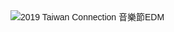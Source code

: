
<html>
<head>
<meta http-equiv="Content-Type" content="text/html; charset=utf-8">
<title>2019 TC 音樂節－仲夏‧樂</title>
<script src="http://ajax.googleapis.com/ajax/libs/jquery/1.11.2/jquery.min.js"></script>
<script src="jquery.rwdImageMaps.js"></script>
<script> 
$(document).ready(function(e) { 
$('img[usemap]').rwdImageMaps(); 
});
</script>
<style>
	body {
		font-family: Helvetica, Arial, sans-serif;
	}
	h1 {
		font-size: 20px;
	}
	div {
		width: 100%;
	}
	img[usemap] {
		border: none;
		height: auto;
		max-width: 100%;
		width: auto;
	}
	</style>
</head>

<body>
<div>
  <img src="http://edm.tc-chambermusic.org/2019-edm/TC-EDM.jpg" alt="2019 Taiwan Connection 音樂節EDM" width="890" height="1660" usemap="#Map"/>
  
  <map name="Map">
	
 <area shape="rect" coords="0,1,890,542" href="http://www.tc-chambermusic.org?utm_source=newsletter&amp;utm_medium=edm_all&amp;utm_campaign=2019_tcmf" target="_blank" alt="Taiwan Connection 官網">
  <area shape="rect" coords="675,749,889,936" href="http://www.artsticket.com.tw/CKSCC2005/Product/Product00/ProductsDetailsPage.aspx?ProductID=rotyiUrPteRHLelfter9k" target="_blank" alt="購票去">
  <area shape="rect" coords="78,986,816,1338" href="http://www.youtube.com/watch?v=GgvNulAfQL4" target="_blank" alt="影片：2019 TC音樂節">  
  </map>
  
  </div>
</body>
</html>
